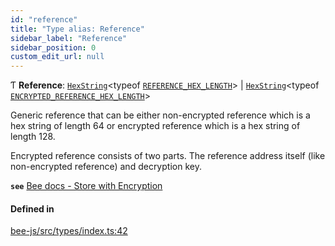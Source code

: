 ```yaml
---
id: "reference"
title: "Type alias: Reference"
sidebar_label: "Reference"
sidebar_position: 0
custom_edit_url: null
---
```


Ƭ **Reference**: [`HexString`](utils.hex.hexstring.md)<typeof [`REFERENCE_HEX_LENGTH`](../variables/reference_hex_length.md)\> \| [`HexString`](utils.hex.hexstring.md)<typeof [`ENCRYPTED_REFERENCE_HEX_LENGTH`](../variables/encrypted_reference_hex_length.md)\>

Generic reference that can be either non-encrypted reference which is a hex string of length 64 or encrypted
reference which is a hex string of length 128.

Encrypted reference consists of two parts. The reference address itself (like non-encrypted reference) and decryption key.

**`see`** [Bee docs - Store with Encryption](https://docs.ethswarm.org/docs/access-the-swarm/store-with-encryption)

#### Defined in

[bee-js/src/types/index.ts:42](https://github.com/ethersphere/bee-js/blob/0e69ca1/src/types/index.ts#L42)
